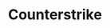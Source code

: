 ---
layout: streams
title: Counterstrike
permalink: /streams/counterstrike
stream: "counterstrike"
---